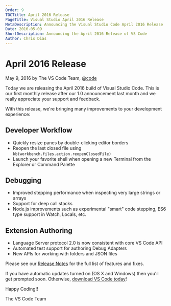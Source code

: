 ```yaml
---
Order: 9
TOCTitle: April 2016 Release
PageTitle: Visual Studio April 2016 Release
MetaDescription: Announcing the Visual Studio Code April 2016 Release
Date: 2016-05-09
ShortDescription: Announcing the April 2016 Release of VS Code
Author: Chris Dias
---
```


# April 2016 Release

May 9, 2016 by The VS Code Team, [@code](https://twitter.com/code)

Today we are releasing the April 2016 build of Visual Studio Code. This is our first monthly release after our 1.0 announcement last month and we really appreciate your support and feedback.

With this release, we're bringing many improvements to your development experience:

## Developer Workflow

* Quickly resize panes by double-clicking editor borders
* Reopen the last closed file using `kb(workbench.files.action.reopenClosedFile)`
* Launch your favorite shell when opening a new Terminal from the Explorer or Command Palette

## Debugging

* Improved stepping performance when inspecting very large strings or arrays
* Support for deep call stacks
* Node.js improvements such as experimental "smart" code stepping, ES6 type support in Watch, Locals, etc.

## Extension Authoring

* Language Server protocol 2.0 is now consistent with core VS Code API
* Automated test support for authoring Debug Adapters
* New APIs for working with folders and JSON files

Please see our [Release Notes](http://go.microsoft.com/fwlink/?LinkID=533483) for the full list of features and fixes.

If you have automatic updates turned on (OS X and Windows) then you'll get prompted soon. Otherwise, [download VS Code today](https://code.visualstudio.com)!

Happy Coding!!

The VS Code Team
